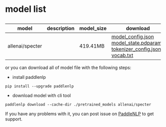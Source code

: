 #  model list

##  

| model  | description | model_size  | download         |
| --- | --- | --- | --- |
|allenai/specter|  | 419.41MB | [model_config.json](https://bj.bcebos.com/paddlenlp/models/community/allenai/specter/model_config.json)<br>[model_state.pdparams](https://bj.bcebos.com/paddlenlp/models/community/allenai/specter/model_state.pdparams)<br>[tokenizer_config.json](https://bj.bcebos.com/paddlenlp/models/community/allenai/specter/tokenizer_config.json)<br>[vocab.txt](https://bj.bcebos.com/paddlenlp/models/community/allenai/specter/vocab.txt) |

or you can download all of model file with the following steps:

* install paddlenlp

```shell
pip install --upgrade paddlenlp
```

* download model with cli tool

```shell
paddlenlp download --cache-dir ./pretrained_models allenai/specter
```

If you have any problems with it, you can post issue on [PaddleNLP](https://github.com/PaddlePaddle/PaddleNLP) to get support.
